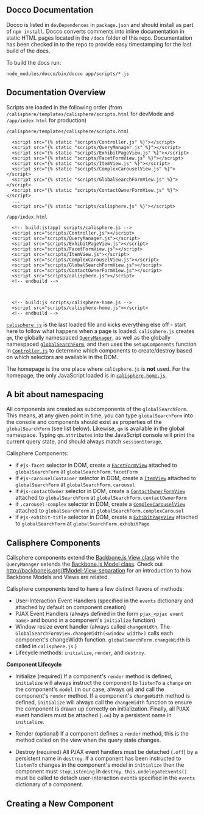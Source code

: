 Docco Documentation
-----------------------------

Docco is listed in `devDependences` in `package.json` and should install as part of `npm install`. Docco converts comments into inline documentation in static HTML pages located in the `/docs` folder of this repo. Documentation has been checked in to the repo to provide easy timestamping for the last build of the docs.

To build the docs run: 

```
node_modules/docco/bin/docco app/scripts/*.js
```

Documentation Overview
------------------------------

Scripts are loaded in the following order (from `/calisphere/templates/calisphere/scripts.html` for devMode and `/app/index.html` for production)

`/calisphere/templates/calisphere/scripts.html`
```
  <script src="{% static "scripts/Controller.js" %}"></script>
  <script src="{% static "scripts/QueryManager.js" %}"></script>
  <script src="{% static "scripts/ExhibitPageView.js" %}"></script>
  <script src="{% static "scripts/FacetFormView.js" %}"></script>
  <script src="{% static "scripts/ItemView.js" %}"></script>
  <script src="{% static "scripts/ComplexCarouselView.js" %}"></script>
  <script src="{% static "scripts/GlobalSearchFormView.js" %}"></script>
  <script src="{% static "scripts/ContactOwnerFormView.js" %}"></script>
  ...
  <script src="{% static "scripts/calisphere.js" %}"></script>
```

`/app/index.html`
```
  <!-- build:js(app) scripts/calisphere.js -->
  <script src="scripts/Controller.js"></script>
  <script src="scripts/QueryManager.js"></script>
  <script src="scripts/ExhibitPageView.js"></script>
  <script src="scripts/FacetFormView.js"></script>
  <script src="scripts/ItemView.js"></script>
  <script src="scripts/ComplexCarouselView.js"></script>
  <script src="scripts/GlobalSearchFormView.js"></script>
  <script src="scripts/ContactOwnerFormView.js"></script>
  <script src="scripts/calisphere.js"></script>
  <!-- endbuild -->



  <!-- build:js scripts/calisphere-home.js -->
  <script src="scripts/calisphere-home.js"></script>
  <!-- endbuild -->
```

[`calisphere.js`](http://amywieliczka.github.io/calisphere.html ) is the last loaded file and kicks everything else off - start here to follow what happens when a page is loaded. `calisphere.js` creates `qm`, the globally namespaced [`QueryManager`](http://amywieliczka.github.io/QueryManager.html), as well as the globally namespaced [`globalSearchForm`](http://amywieliczka.github.io/GlobalSearchFormView.html), and then uses the `setupComponents` function in [`Controller.js`](http://amywieliczka.github.io/Controller.html) to determine which components to create/destroy based on which selectors are available in the DOM. 

The homepage is the one place where `calisphere.js` is **not** used. For the homepage, the only JavaScript loaded is in [`calisphere-home.js`](http://amywieliczka.github.io/calisphere-home.html). 

A bit about namespacing
----------------------------

All components are created as subcomponents of the `globalSearchForm`. This means, at any given point in time, you can type `globalSearchForm` into the console and components should exist as properties of the `globalSearchForm` (see list below). Likewise, `qm` is available in the global namespace. Typing `qm.attributes` into the JavaScript console will print the current query state, and should always match `sessionStorage`. 

Calisphere Components:
* if `#js-facet` selector in DOM, create a [`FacetFormView`](http://amywieliczka.github.io/FacetFormView.html) attached to `globalSearchForm` at `globalSearchForm.facetForm`
* if `#js-carouselContainer` selector in DOM, create a [`ItemView`](http://amywieliczka.github.io/ItemView.html) attached to `globalSearchForm` at `globalSearchForm.carousel`
* if `#js-contactOwner` selector in DOM, create a [`ContactOwnerFormView`](http://amywieliczka.github.io/ContactOwnerFormView.html) attached to `globalSearchForm` at `globalSearchForm.contactOwnerForm`
* if `.carousel-complex` selector in DOM, create a [`ComplexCarouselView`](http://amywieliczka.github.io/ComplexCarouselView.html) attached to `globalSearchForm` at `globalSearchForm.complexCarousel`
* if `#js-exhibit-title` selector in DOM, create a [`ExhibitPageView`](http://amywieliczka.github.io/ExhibitPageView.html) attached to `globalSearchForm` at `globalSearchForm.exhibitPage`

Calisphere Components
----------------------------

Calisphere components extend the [Backbone.js View class](http://backbonejs.org/#View) while the `QueryManager` extends the [Backbone.js Model class](http://backbonejs.org/#Model). Check out http://backbonejs.org/#Model-View-separation for an introduction to how Backbone Models and Views are related. 

Calisphere components tend to have a few distinct flavors of methods:
* User-Interaction Event Handlers (specified in the `events` dictionary and attached by default on component creation)
* PJAX Event Handlers (always defined in the form `pjax_<pjax event name>` and bound in a component's `initialize` function)
* Window resize event handler (always called `changeWidth`. The `GlobalSearchFormView.changeWidth(<window width>)` calls each component's changeWidth function. `globalSearchForm.changeWidth` is called in `calisphere.js`.)
* Lifecycle methods: `initialize`, `render`, and `destroy`. 

**Component Lifecycle**

- Initialize (required)
If a component's `render` method is defined, `initialize` will always instruct the component to `listenTo` a `change` on the component's `model` (in our case, always `qm`) and call the component's `render` method.
If a component's `changeWidth` method is defined, `initialize` will always call the `changeWidth` function to ensure the component is drawn up correctly on initialization. 
Finally, all PJAX event handlers must be attached (`.on`) by a persistent name in `initialize`. 

- Render (optional)
If a component defines a `render` method, this is the method called on the view when the query state changes. 

- Destroy (required)
All PJAX event handlers must be detached (`.off`) by a persistent name in `destroy`. 
If a component has been instructed to `listenTo` changes in the component's model in `initialize` then the component must `stopListening` in `destroy`.
`this.undelegateEvents()` must be called to detach user-interaction events specified in the `events` dictionary of a component. 

Creating a New Component
-------------------------------
